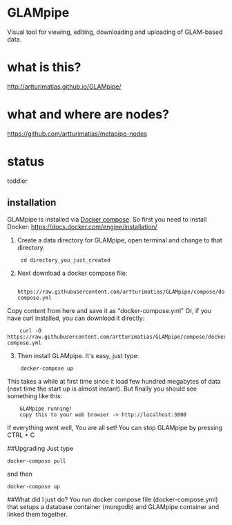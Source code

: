# GLAMpipe
Visual tool for viewing, editing, downloading and uploading of GLAM-based data. 


# what is this?
http://artturimatias.github.io/GLAMpipe/

# what and where are nodes?
https://github.com/artturimatias/metapipe-nodes

# status
toddler


## installation

GLAMpipe is installed via [Docker compose](https://docs.docker.com/compose/). So first you need to install Docker:
https://docs.docker.com/engine/installation/

1. Create a data directory for GLAMpipe, open terminal and change to that directory.

	    cd directory_you_just_created


2. Next download a docker compose file:


	    https://raw.githubusercontent.com/artturimatias/GLAMpipe/compose/docker-compose.yml
Copy content from here and save it as "docker-compose.yml"
Or, if you have curl installed, you can download it directly:

	    curl -O https://raw.githubusercontent.com/artturimatias/GLAMpipe/compose/docker-compose.yml

3. Then install GLAMpipe. It's easy, just type:

	    docker-compose up

This takes a while at first time since it load few hundred megabytes of data (next time the start up is almost instant). But finally you should see something like this:

	    GLAMpipe running!
	    copy this to your web browser -> http://localhost:3000

 If everything went well, You are all set! 
 You can stop GLAMpipe by pressing CTRL + C
 
##Upgrading
Just type

	docker-compose pull
and then

	docker-compose up	
 
##What did I just do?
You run docker compose file (docker-compose.yml) that setups a database container (mongodb) and GLAMpipe container and linked them together. 
